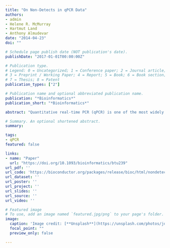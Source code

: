 ```yaml
---
title: "On Non-Detects in qPCR Data"
authors:
- admin
- Helene R. McMurray
- Hartmut Land
- Anthony Almudevar
date: "2014-04-23"
doi: ""

# Schedule page publish date (NOT publication's date).
publishDate: "2017-01-01T00:00:00Z"

# Publication type.
# Legend: 0 = Uncategorized; 1 = Conference paper; 2 = Journal article;
# 3 = Preprint / Working Paper; 4 = Report; 5 = Book; 6 = Book section;
# 7 = Thesis; 8 = Patent
publication_types: ["2"]

# Publication name and optional abbreviated publication name.
publication: "*Bioinformatics*"
publication_short: "*Bioinformatics*"

abstract: "Quantitative real-time PCR (qPCR) is one of the most widely used methods to measure gene expression. Despite extensive research in qPCR laboratory protocols, normalization and statistical analysis, little attention has been given to qPCR non-detects—those reactions failing to produce a minimum amount of signal. We show that the common methods of handling qPCR non-detects lead to biased inference. Furthermore, we show that non-detects do not represent data missing completely at random and likely represent missing data occurring not at random. We propose a model of the missing data mechanism and develop a method to directly model non-detects as missing data. Finally, we show that our approach results in a sizeable reduction in bias when estimating both absolute and differential gene expression."

# Summary. An optional shortened abstract.
summary: 

tags:
- qPCR
featured: false

links:
- name: "Paper"
  url: "https://doi.org/10.1093/bioinformatics/btu239"
url_pdf: ''
url_code: 'https://bioconductor.org/packages/release/bioc/html/nondetects.html'
url_dataset: ''
url_poster: ''
url_project: ''
url_slides: ''
url_source: ''
url_video: ''

# Featured image
# To use, add an image named `featured.jpg/png` to your page's folder. 
image:
  caption: 'Image credit: [**Unsplash**](https://unsplash.com/photos/jdD8gXaTZsc)'
  focal_point: ""
  preview_only: false

---
```



